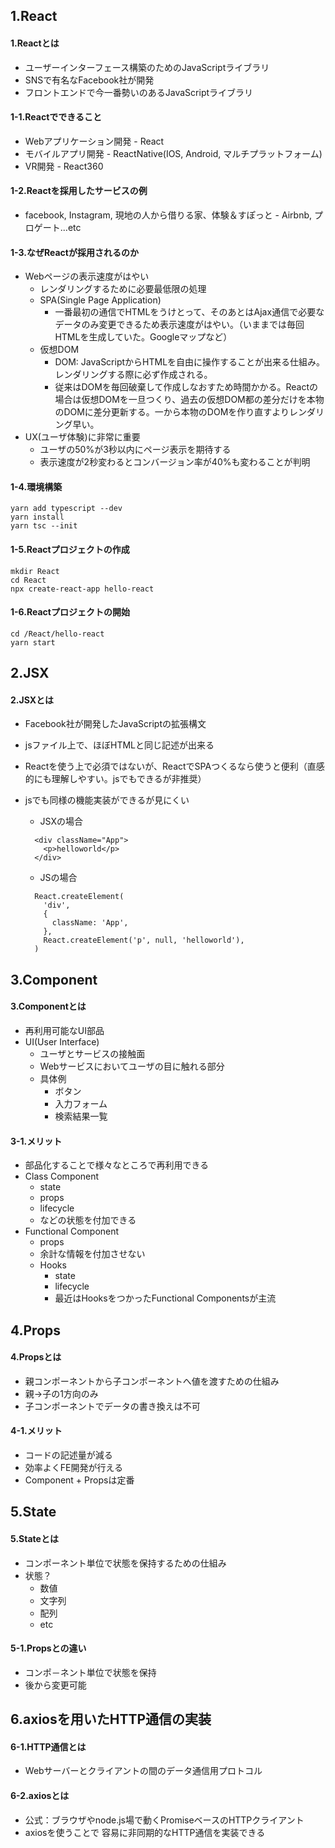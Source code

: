 ## 1.React

#### 1.Reactとは

- ユーザーインターフェース構築のためのJavaScriptライブラリ
- SNSで有名なFacebook社が開発
- フロントエンドで今一番勢いのあるJavaScriptライブラリ

#### 1-1.Reactでできること

- Webアプリケーション開発 - React
- モバイルアプリ開発 - ReactNative(IOS, Android, マルチプラットフォーム)
- VR開発 - React360

#### 1-2.Reactを採用したサービスの例

- facebook, Instagram, 現地の人から借りる家、体験＆すぽっと - Airbnb, プロゲート...etc

#### 1-3.なぜReactが採用されるのか

- Webページの表示速度がはやい
  - レンダリングするために必要最低限の処理
  - SPA(Single Page Application)
    - 一番最初の通信でHTMLをうけとって、そのあとはAjax通信で必要なデータのみ変更できるため表示速度がはやい。（いままでは毎回HTMLを生成していた。Googleマップなど）
  - 仮想DOM
    - DOM: JavaScriptからHTMLを自由に操作することが出来る仕組み。レンダリングする際に必ず作成される。
    - 従来はDOMを毎回破棄して作成しなおすため時間かかる。Reactの場合は仮想DOMを一旦つくり、過去の仮想DOM都の差分だけを本物のDOMに差分更新する。一から本物のDOMを作り直すよりレンダリング早い。
- UX(ユーザ体験)に非常に重要
  - ユーザの50%が3秒以内にページ表示を期待する
  - 表示速度が2秒変わるとコンバージョン率が40%も変わることが判明

#### 1-4.環境構築

```
yarn add typescript --dev
yarn install
yarn tsc --init
```

#### 1-5.Reactプロジェクトの作成

```
mkdir React
cd React
npx create-react-app hello-react
```

#### 1-6.Reactプロジェクトの開始

```
cd /React/hello-react
yarn start
```

## 2.JSX

#### 2.JSXとは

- Facebook社が開発したJavaScriptの拡張構文
- jsファイル上で、ほぼHTMLと同じ記述が出来る
- Reactを使う上で必須ではないが、ReactでSPAつくるなら使うと便利（直感的にも理解しやすい。jsでもできるが非推奨）
- jsでも同様の機能実装ができるが見にくい

  - JSXの場合

  ```
    <div className="App">
      <p>helloworld</p>
    </div>
  ```

  - JSの場合

  ```
    React.createElement(
      'div',
      {
        className: 'App',
      },
      React.createElement('p', null, 'helloworld'),
    )
  ```

## 3.Component

#### 3.Componentとは

- 再利用可能なUI部品
- UI(User Interface)
  - ユーザとサービスの接触面
  - Webサービスにおいてユーザの目に触れる部分
  - 具体例
    - ボタン
    - 入力フォーム
    - 検索結果一覧

#### 3-1.メリット

- 部品化することで様々なところで再利用できる
- Class Component
  - state
  - props
  - lifecycle
  - などの状態を付加できる
- Functional Component
  - props
  - 余計な情報を付加させない
  - Hooks
    - state
    - lifecycle
    - 最近はHooksをつかったFunctional Componentsが主流

## 4.Props

#### 4.Propsとは

- 親コンポーネントから子コンポーネントへ値を渡すための仕組み
- 親->子の1方向のみ
- 子コンポーネントでデータの書き換えは不可

#### 4-1.メリット

- コードの記述量が減る
- 効率よくFE開発が行える
- Component + Propsは定番

## 5.State

#### 5.Stateとは

- コンポーネント単位で状態を保持するための仕組み
- 状態？
  - 数値
  - 文字列
  - 配列
  - etc

#### 5-1.Propsとの違い

- コンポ－ネント単位で状態を保持
- 後から変更可能

## 6.axiosを用いたHTTP通信の実装

#### 6-1.HTTP通信とは

- Webサーバーとクライアントの間のデータ通信用プロトコル

#### 6-2.axiosとは

- 公式：ブラウザやnode.js場で動くPromiseベースのHTTPクライアント
- axiosを使うことで 容易に非同期的なHTTP通信を実装できる
